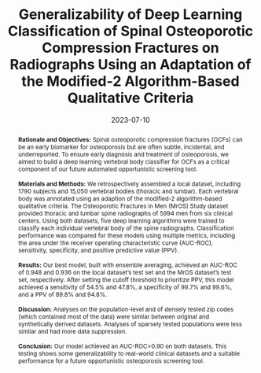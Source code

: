 ---
title: "Generalizability of Deep Learning Classification of Spinal Osteoporotic Compression Fractures on Radiographs Using an Adaptation of the Modified-2 Algorithm-Based Qualitative Criteria"
date: 2023-07-10
authors:
- Qifei Dong
- Gang Luo
- Nancy E. Lane
- Li-Yung Lui
- Lynn Marshall
- Sandra K. Johnston
- Howard Dabbous
- Michael O’Reilly
- Ken F. Linnau
- Jessica Perry
- admin
- Jonathan Renslo
- David R. Haynor
- Jeffrey G. Jarvik
- Nathan M. Cross

# author_notes:
# - ""

publication_types: ["2"]
abstract: "**Rationale and Objectives:** Spinal osteoporotic compression fractures (OCFs) can be an early biomarker for osteoporosis but are often subtle, incidental, and underreported. To ensure early diagnosis and treatment of osteoporosis, we aimed to build a deep learning vertebral body classifier for OCFs as a critical component of our future automated opportunistic screening tool.

<br><br>**Materials and Methods:** We retrospectively assembled a local dataset, including 1790 subjects and 15,050 vertebral bodies (thoracic and lumbar). Each vertebral body was annotated using an adaption of the modified-2 algorithm-based qualitative criteria. The Osteoporotic Fractures in Men (MrOS) Study dataset provided thoracic and lumbar spine radiographs of 5994 men from six clinical centers. Using both datasets, five deep learning algorithms were trained to classify each individual vertebral body of the spine radiographs. Classification performance was compared for these models using multiple metrics, including the area under the receiver operating characteristic curve (AUC-ROC), sensitivity, specificity, and positive predictive value (PPV).

<br><br>**Results:** Our best model, built with ensemble averaging, achieved an AUC-ROC of 0.948 and 0.936 on the local dataset’s test set and the MrOS dataset’s test set, respectively. After setting the cutoff threshold to prioritize PPV, this model achieved a sensitivity of 54.5% and 47.8%, a specificity of 99.7% and 99.6%, and a PPV of 89.8% and 94.8%.

<br><br>**Discussion:** Analyses on the population-level and of densely tested zip codes (which contained most of the data) were similar between original and synthetically derived datasets. Analyses of sparsely tested populations were less similar and had more data suppression.

<br><br>**Conclusion:** Our model achieved an AUC-ROC>0.90 on both datasets. This testing shows some generalizability to real-world clinical datasets and a suitable performance for a future opportunistic osteoporosis screening tool.

"
featured: true
publication: "*Academic Radiology*"
doi: "10.1016/j.acra.2023.04.023"
tags: ["machine learning", "artificial intelligence", "osteoporosis" ,"compression fracture", "MrOS", "classification", "ensemble model", "imaging analysis", "radiograph"]
---